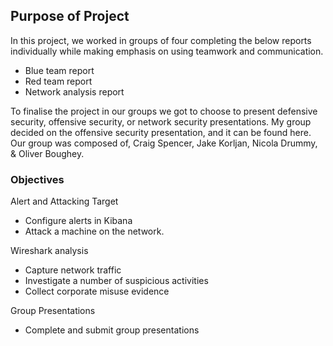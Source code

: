 ## Purpose of Project
In this project, we worked in groups of four completing the below reports individually while making emphasis on using teamwork and communication. 
- Blue team report
- Red team report
- Network analysis report

To finalise the project in our groups we got to choose to present defensive security, offensive security, or network security presentations. My group decided on the offensive security presentation, and it can be found here.
Our group was composed of, Craig Spencer, Jake Korljan, Nicola Drummy, & Oliver Boughey.

### Objectives

Alert and Attacking Target

- Configure alerts in Kibana
- Attack a machine on the network.

Wireshark analysis

- Capture network traffic
- Investigate a number of suspicious activities
- Collect corporate misuse evidence

Group Presentations

- Complete and submit group presentations
